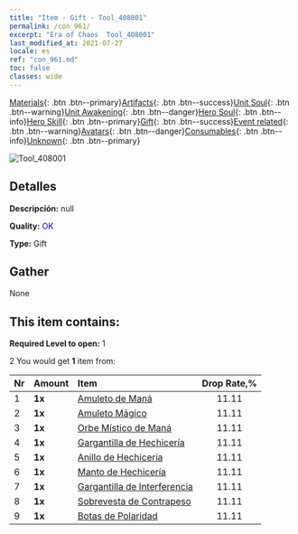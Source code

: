 ```yaml
---
title: "Item - Gift - Tool_408001"
permalink: /con_961/
excerpt: "Era of Chaos  Tool_408001"
last_modified_at: 2021-07-27
locale: es
ref: "con_961.md"
toc: false
classes: wide
---
```

 [Materials](/ItemsES/){: .btn .btn--primary}[Artifacts](/ItemsES/Artifacts/){: .btn .btn--success}[Unit Soul](/ItemsES/UnitSoul/){: .btn .btn--warning}[Unit Awakening](/ItemsES/UnitAwakening/){: .btn .btn--danger}[Hero Soul](/ItemsES/HeroSoul/){: .btn .btn--info}[Hero Skill](/ItemsES/HeroSkill/){: .btn .btn--primary}[Gift](/ItemsES/Gift/){: .btn .btn--success}[Event related](/ItemsES/Events/){: .btn .btn--warning}[Avatars](/ItemsES/Avatars/){: .btn .btn--danger}[Consumables](/ItemsES/Consumables/){: .btn .btn--info}[Unknown](/ItemsES/Unknown/){: .btn .btn--primary}

 ![Tool_408001](/images/t/i_907046.png)

## Detalles
 **Descripción:** null

 **Quality:** <span style="color: #0000CD">OK</span>

 **Type:** Gift

## Gather

  None

## This item contains:

 **Required Level to open:** 1

 2 You would get **1** item  from:

  | Nr | Amount |     Item    | Drop Rate,% |
  |:---|:-------|:------------|:---------:|
  | 1 |  **1x** | [Amuleto de Maná](/ItemsES/art_112/) | 11.11 | 
  | 2 |  **1x** | [Amuleto Mágico](/ItemsES/art_113/) | 11.11 | 
  | 3 |  **1x** | [Orbe Místico de Maná](/ItemsES/art_114/) | 11.11 | 
  | 4 |  **1x** | [Gargantilla de Hechicería](/ItemsES/art_115/) | 11.11 | 
  | 5 |  **1x** | [Anillo de Hechicería](/ItemsES/art_116/) | 11.11 | 
  | 6 |  **1x** | [Manto de Hechicería](/ItemsES/art_117/) | 11.11 | 
  | 7 |  **1x** | [Gargantilla de Interferencia](/ItemsES/art_118/) | 11.11 | 
  | 8 |  **1x** | [Sobrevesta de Contrapeso](/ItemsES/art_119/) | 11.11 | 
  | 9 |  **1x** | [Botas de Polaridad](/ItemsES/art_120/) | 11.11 | 
